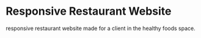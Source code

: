 # Responsive Restaurant Website 
responsive restaurant website made for a client in the healthy foods space.
